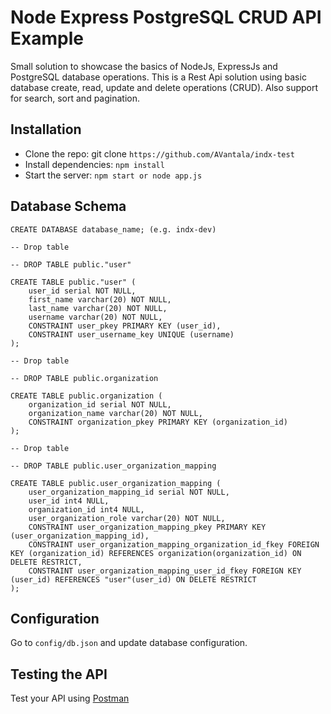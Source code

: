 # Node Express PostgreSQL CRUD API Example
Small solution to showcase the basics of NodeJs, ExpressJs and PostgreSQL database operations.
This is a Rest Api solution using basic database create, read, update and delete operations (CRUD).
Also support for search, sort and pagination.

## Installation
- Clone the repo: git clone `https://github.com/AVantala/indx-test`
- Install dependencies: `npm install`
- Start the server: `npm start or node app.js`

## Database Schema

```
CREATE DATABASE database_name; (e.g. indx-dev)
```

```
-- Drop table

-- DROP TABLE public."user"

CREATE TABLE public."user" (
	user_id serial NOT NULL,
	first_name varchar(20) NOT NULL,
	last_name varchar(20) NOT NULL,
	username varchar(20) NOT NULL,
	CONSTRAINT user_pkey PRIMARY KEY (user_id),
	CONSTRAINT user_username_key UNIQUE (username)
);
```

```
-- Drop table

-- DROP TABLE public.organization

CREATE TABLE public.organization (
	organization_id serial NOT NULL,
	organization_name varchar(20) NOT NULL,
	CONSTRAINT organization_pkey PRIMARY KEY (organization_id)
);
```

```
-- Drop table

-- DROP TABLE public.user_organization_mapping

CREATE TABLE public.user_organization_mapping (
	user_organization_mapping_id serial NOT NULL,
	user_id int4 NULL,
	organization_id int4 NULL,
	user_organization_role varchar(20) NOT NULL,
	CONSTRAINT user_organization_mapping_pkey PRIMARY KEY (user_organization_mapping_id),
	CONSTRAINT user_organization_mapping_organization_id_fkey FOREIGN KEY (organization_id) REFERENCES organization(organization_id) ON DELETE RESTRICT,
	CONSTRAINT user_organization_mapping_user_id_fkey FOREIGN KEY (user_id) REFERENCES "user"(user_id) ON DELETE RESTRICT
);
```

## Configuration
Go to `config/db.json` and update database configuration.


## Testing the API
Test your API using [Postman](https://www.getpostman.com/collections/b2d0d5eb87cf77a24f1d)

